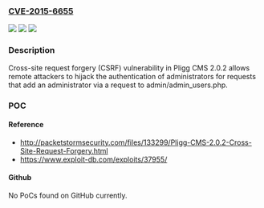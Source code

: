 ### [CVE-2015-6655](https://cve.mitre.org/cgi-bin/cvename.cgi?name=CVE-2015-6655)
![](https://img.shields.io/static/v1?label=Product&message=n%2Fa&color=blue)
![](https://img.shields.io/static/v1?label=Version&message=n%2Fa&color=blue)
![](https://img.shields.io/static/v1?label=Vulnerability&message=n%2Fa&color=brighgreen)

### Description

Cross-site request forgery (CSRF) vulnerability in Pligg CMS 2.0.2 allows remote attackers to hijack the authentication of administrators for requests that add an administrator via a request to admin/admin_users.php.

### POC

#### Reference
- http://packetstormsecurity.com/files/133299/Pligg-CMS-2.0.2-Cross-Site-Request-Forgery.html
- https://www.exploit-db.com/exploits/37955/

#### Github
No PoCs found on GitHub currently.


